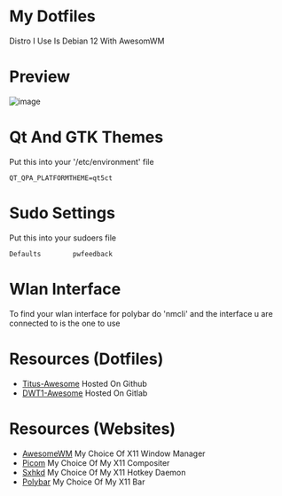 # My Dotfiles
Distro I Use Is Debian 12 With AwesomWM

# Preview
![image](https://github.com/indyleo/dots-debian/assets/100316787/64576f0f-f330-4d51-ad2f-38358b2bed3e)

# Qt And GTK Themes
Put this into your '/etc/environment' file
```
QT_QPA_PLATFORMTHEME=qt5ct 
```

# Sudo Settings
Put this into your sudoers file
```
Defaults        pwfeedback
```

# Wlan Interface
To find your wlan interface for polybar do 'nmcli' and the interface u are connected to is the one to use

# Resources (Dotfiles)
- [Titus-Awesome](https://github.com/ChrisTitusTech/titus-awesome) Hosted On Github
- [DWT1-Awesome](https://gitlab.com/dwt1/dotfiles/-/tree/master/.config/awesome) Hosted On Gitlab

# Resources (Websites)
- [AwesomeWM](https://awesomewm.org/) My Choice Of X11 Window Manager
- [Picom](https://github.com/yshui/picom) My Choice Of My X11 Compositer
- [Sxhkd](https://github.com/baskerville/sxhkd) My Choice Of My X11 Hotkey Daemon
- [Polybar](https://polybar.github.io/) My Choice Of My X11 Bar 

